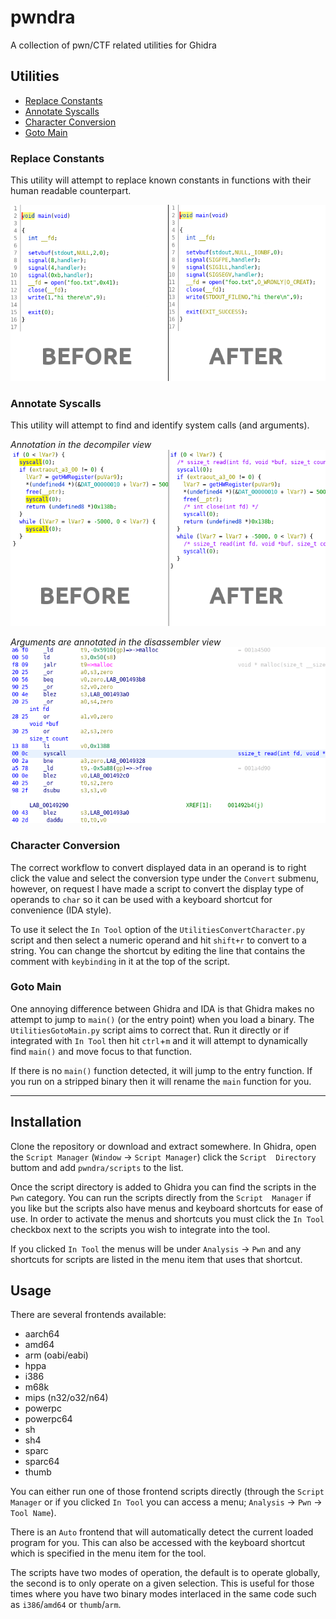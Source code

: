 # pwndra

A collection of pwn/CTF related utilities for Ghidra

## Utilities

* [Replace Constants](#replace-constants)
* [Annotate Syscalls](#annotate-syscalls)
* [Character Conversion](#character-conversion)
* [Goto Main](#goto-main)

### Replace Constants

This utility will attempt to replace known constants in functions with their
human readable counterpart.

![pwndra constants](https://github.com/0xb0bb/pwndra/blob/master/docs/images/pwndra_constants.png?raw=true)

### Annotate Syscalls

This utility will attempt to find and identify system calls (and arguments).

*Annotation in the decompiler view*
![pwndra syscalls](https://github.com/0xb0bb/pwndra/blob/master/docs/images/pwndra_syscalls.png?raw=true)

*Arguments are annotated in the disassembler view*
![pwndra syscalls](https://github.com/0xb0bb/pwndra/blob/master/docs/images/pwndra_syscalls_disas.png?raw=true)

### Character Conversion

The correct workflow to convert displayed data in an operand is to right click
the value and select the conversion type under the `Convert` submenu, however,
on request I have made a script to convert the display type of operands to
`char` so it can be used with a keyboard shortcut for convenience (IDA style).

To use it select the `In Tool` option of the `UtilitiesConvertCharacter.py` script and
then select a numeric operand and hit `shift+r` to convert to a string. You
can change the shortcut by editing the line that contains the comment with
`keybinding` in it at the top of the script.

### Goto Main

One annoying difference between Ghidra and IDA is that Ghidra makes no
attempt to jump to `main()` (or the entry point) when you load a binary.
The `UtilitiesGotoMain.py` script aims to correct that. Run it directly
or if integrated with `In Tool` then hit `ctrl`+`m` and it will attempt
to dynamically find `main()` and move focus to that function.

If there is no `main()` function detected, it will jump to the entry
function. If you run on a stripped binary then it will rename the `main`
function for you.

---

## Installation

Clone the repository or download and extract somewhere. In Ghidra, open
the `Script Manager` (`Window` -> `Script Manager`) click the `Script 
Directory` buttom and add `pwndra/scripts` to the list.

Once the script directory is added to Ghidra you can find the scripts in
the `Pwn` category. You can run the scripts directly from the `Script 
Manager` if you like but the scripts also have menus and keyboard shortcuts
for ease of use. In order to activate the menus and shortcuts you must
click the `In Tool` checkbox next to the scripts you wish to integrate
into the tool.

If you clicked `In Tool` the menus will be under `Analysis` -> `Pwn` and
any shortcuts for scripts are listed in the menu item that uses that
shortcut.

## Usage

There are several frontends available:

* aarch64
* amd64
* arm (oabi/eabi)
* hppa
* i386
* m68k
* mips (n32/o32/n64)
* powerpc
* powerpc64
* sh
* sh4
* sparc
* sparc64
* thumb

You can either run one of those frontend scripts directly (through the
`Script Manager` or if you clicked `In Tool` you can access a menu;
`Analysis` -> `Pwn` -> `Tool Name`).

There is an `Auto` frontend that will automatically detect the current loaded
program for you. This can also be accessed with the keyboard shortcut which
is specified in the menu item for the tool.

The scripts have two modes of operation, the default is to operate globally,
the second is to only operate on a given selection. This is useful for those
times where you have two binary modes interlaced in the same code such as
`i386`/`amd64` or `thumb`/`arm`.
